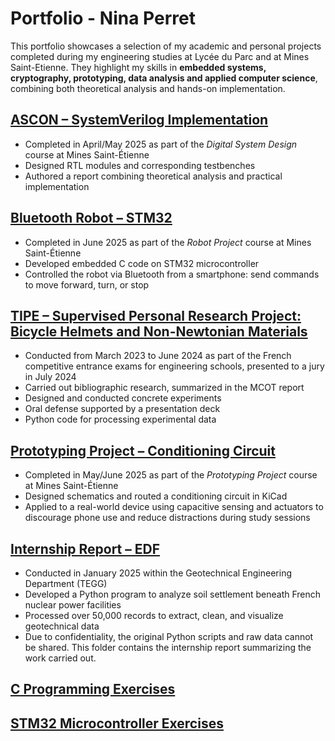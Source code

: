 # Portfolio - Nina Perret

This portfolio showcases a selection of my academic and personal projects completed during my engineering studies at Lycée du Parc and at Mines Saint-Etienne. 
They highlight my skills in **embedded systems, cryptography, prototyping, data analysis and applied computer science**, combining both theoretical analysis and hands-on implementation.  


## [ASCON – SystemVerilog Implementation](./ASCON)
- Completed in April/May 2025 as part of the *Digital System Design* course at Mines Saint-Étienne  
- Designed RTL modules and corresponding testbenches  
- Authored a report combining theoretical analysis and practical implementation 

## [Bluetooth Robot – STM32](./Robot)
- Completed in June 2025 as part of the *Robot Project* course at Mines Saint-Étienne
- Developed embedded C code on STM32 microcontroller
- Controlled the robot via Bluetooth from a smartphone: send commands to move forward, turn, or stop  

## [TIPE – Supervised Personal Research Project: Bicycle Helmets and Non-Newtonian Materials](./TIPE)
- Conducted from March 2023 to June 2024 as part of the French competitive entrance exams for engineering schools, presented to a jury in July 2024
- Carried out bibliographic research, summarized in the MCOT report 
- Designed and conducted concrete experiments  
- Oral defense supported by a presentation deck
- Python code for processing experimental data   

## [Prototyping Project – Conditioning Circuit](./Prototypage)
- Completed in May/June 2025 as part of the *Prototyping Project* course at Mines Saint-Étienne  
- Designed schematics and routed a conditioning circuit in KiCad  
- Applied to a real-world device using capacitive sensing and actuators to discourage phone use and reduce distractions during study sessions

## [Internship Report – EDF](./Internship)
- Conducted in January 2025 within the Geotechnical Engineering Department (TEGG)
- Developed a Python program to analyze soil settlement beneath French nuclear power facilities
- Processed over 50,000 records to extract, clean, and visualize geotechnical data
- Due to confidentiality, the original Python scripts and raw data cannot be shared. This folder contains the internship report summarizing the work carried out.
  
## [C Programming Exercises](./C)

## [STM32 Microcontroller Exercises](./STM32)
